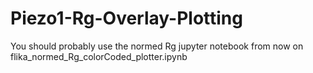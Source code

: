 # Piezo1-Rg-Overlay-Plotting
You should probably use the normed Rg jupyter notebook from now on
flika_normed_Rg_colorCoded_plotter.ipynb
